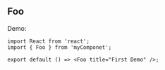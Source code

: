 
## Foo

Demo:

```tsx
import React from 'react';
import { Foo } from 'myComponet';

export default () => <Foo title="First Demo" />;
```
